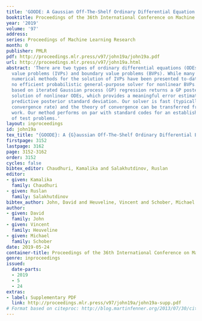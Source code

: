 ```yaml
---
title: 'GOODE: A Gaussian Off-The-Shelf Ordinary Differential Equation Solver'
booktitle: Proceedings of the 36th International Conference on Machine Learning
year: '2019'
volume: '97'
address: 
series: Proceedings of Machine Learning Research
month: 0
publisher: PMLR
pdf: http://proceedings.mlr.press/v97/john19a/john19a.pdf
url: http://proceedings.mlr.press/v97/john19a.html
abstract: 'There are two types of ordinary differential equations (ODEs): initial
  value problems (IVPs) and boundary value problems (BVPs). While many probabilistic
  numerical methods for the solution of IVPs have been presented to-date, there exists
  no efficient probabilistic general-purpose solver for nonlinear BVPs. Our method
  based on iterated Gaussian process (GP) regression returns a GP posterior over the
  solution of nonlinear ODEs, which provides a meaningful error estimation via its
  predictive posterior standard deviation. Our solver is fast (typically of quadratic
  convergence rate) and the theory of convergence can be transferred from prior non-probabilistic
  work. Our method performs on par with standard codes for an established benchmark
  of test problems.'
layout: inproceedings
id: john19a
tex_title: "{GOODE}: A {G}aussian Off-The-Shelf Ordinary Differential Equation Solver"
firstpage: 3152
lastpage: 3162
page: 3152-3162
order: 3152
cycles: false
bibtex_editor: Chaudhuri, Kamalika and Salakhutdinov, Ruslan
editor:
- given: Kamalika
  family: Chaudhuri
- given: Ruslan
  family: Salakhutdinov
bibtex_author: John, David and Heuveline, Vincent and Schober, Michael
author:
- given: David
  family: John
- given: Vincent
  family: Heuveline
- given: Michael
  family: Schober
date: 2019-05-24
container-title: Proceedings of the 36th International Conference on Machine Learning
genre: inproceedings
issued:
  date-parts:
  - 2019
  - 5
  - 24
extras:
- label: Supplementary PDF
  link: http://proceedings.mlr.press/v97/john19a/john19a-supp.pdf
# Format based on citeproc: http://blog.martinfenner.org/2013/07/30/citeproc-yaml-for-bibliographies/
---
```

